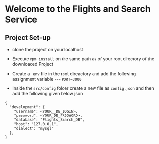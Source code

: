 # Welcome to the Flights and Search Service

## Project Set-up 

- clone the project on your localhost
- Execute `npm install` on the same path as of your root directory of the downloaded Project
- Create a `.env` file in the root direactory and add the following assignment variable 
      --- `PORT=3000`

- Inside the `src/config` folder create a new file as `config.json` and then add the following given below json 

````
{
  "development": {
    "username": <YOUR__DB_LOGIN>,
    "password": <YOUR_DB_PASSWORD>,
    "database": "Flights_Search_DB",
    "host": "127.0.0.1",
    "dialect": "mysql"
  },
} 


````
